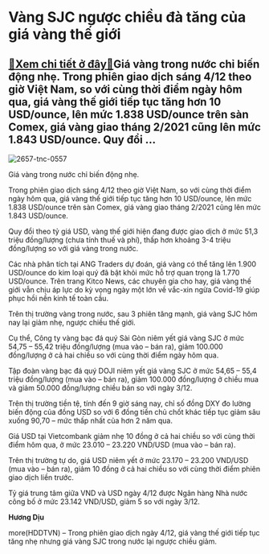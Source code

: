 Vàng SJC ngược chiều đà tăng của giá vàng thế giới
==================================================

[:gift:Xem chi tiết ở đây:gift:](https://hddtvn.com/vang-sjc-nguoc-chieu-da-tang-cua-gia-vang-the-gioi/)Giá vàng trong nước chỉ biến động nhẹ. Trong phiên giao dịch sáng 4/12 theo giờ Việt Nam, so với cùng thời điểm ngày hôm qua, giá vàng thế giới tiếp tục tăng hơn 10 USD/ounce, lên mức 1.838 USD/ounce trên sàn Comex, giá vàng giao tháng 2/2021 cũng lên mức 1.843 USD/ounce. Quy đổi …
------------------------------------------------------------------------------------------------------------------------------------------------------------------------------------------------------------------------------------------------------------------------------------------





![2657-tnc-0557](https://hddtvn.com/wp-content/uploads/2021/01/2657_TNC_0557.jpg "Giá vàng trong nước chiều mua vào giảm xuống dưới mốc 48 triệu đồng/lượng.")


Giá vàng trong nước chỉ biến động nhẹ.



Trong phiên giao dịch sáng 4/12 theo giờ Việt Nam, so với cùng thời điểm ngày hôm qua, giá vàng thế giới tiếp tục tăng hơn 10 USD/ounce, lên mức 1.838 USD/ounce trên sàn Comex, giá vàng giao tháng 2/2021 cũng lên mức 1.843 USD/ounce.


Quy đổi theo tỷ giá USD, vàng thế giới hiện đang được giao dịch ở mức 51,3 triệu đồng/lượng (chưa tính thuế và phí), thấp hơn khoảng 3-4 triệu đồng/lượng so với giá vàng trong nước.


Các nhà phân tích tại ANG Traders dự đoán, giá vàng có thể tăng lên 1.900 USD/ounce do kim loại quý đã bật khỏi mức hỗ trợ quan trọng là 1.770 USD/ounce. Trên trang Kitco News, các chuyên gia cho hay, giá vàng thế giới vẫn chịu áp lực do kỳ vọng ngày một lớn về vắc-xin ngừa Covid-19 giúp phục hồi nền kinh tế toàn cầu.


Trên thị trường vàng trong nước, sau 3 phiên tăng mạnh, giá vàng SJC hôm nay lại giảm nhẹ, ngược chiều thế giới.


Cụ thể, Công ty vàng bạc đá quý Sài Gòn niêm yết giá vàng SJC ở mức 54,75 – 55,42 triệu đồng/lượng (mua vào – bán ra), giảm 100.000 đồng/lượng ở cả hai chiều so với cùng thời điểm ngày hôm qua.


Tập đoàn vàng bạc đá quý DOJI niêm yết giá vàng SJC ở mức 54,65 – 55,4 triệu đồng/lượng (mua vào – bán ra), giảm 100.000 đồng/lượng ở chiều mua và giảm 50.000 đồng/lượng chiều bán so với ngày 3/12.


Trên thị trường tiền tệ, tính đến 9 giờ sáng nay, chỉ số đồng DXY đo lường biến động của đồng USD so với 6 đồng tiền chủ chốt khác tiếp tục giảm sâu xuống 90,70 – mức thấp nhất của hơn 2 năm qua.


Giá USD tại Vietcombank giảm nhẹ 10 đồng ở cả hai chiều so với cùng thời điểm hôm qua, ở mức 23.010 – 23.220 VND/USD (mua vào – bán ra).


Trên thị trường tự do, giá USD niêm yết ở mức 23.170 – 23.200 VND/USD (mua vào – bán ra), giảm 10 đồng ở cả hai chiều so với cùng thời điểm phiên giao dịch liền trước.


Tỷ giá trung tâm giữa VND và USD ngày 4/12 được Ngân hàng Nhà nước công bố ở mức 23.142 VND/USD, giảm 5 so với ngày 3/12.




**Hương Dịu**



more(HDDTVN) – Trong phiên giao dịch ngày 4/12, giá vàng thế giới tiếp tục tăng nhẹ nhưng giá vàng SJC trong nước lại ngược chiều giảm.

